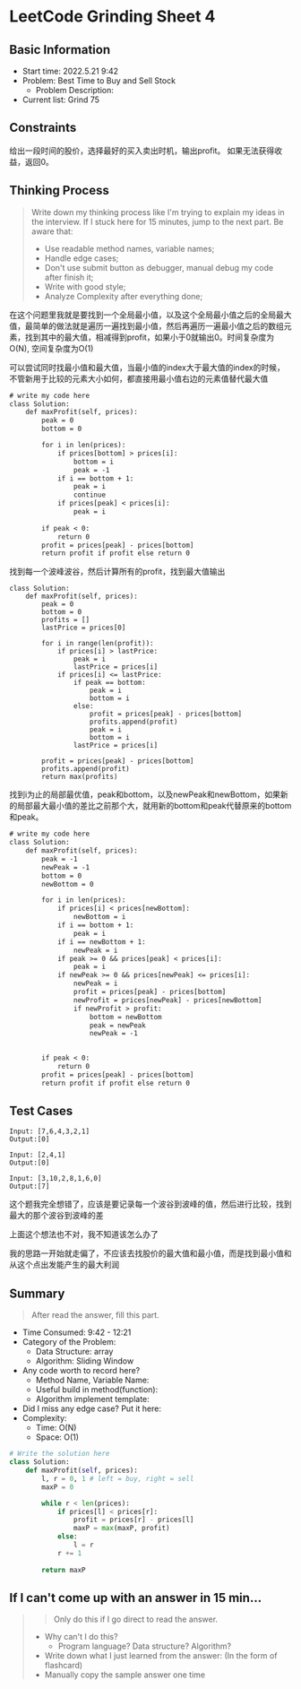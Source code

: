 # LeetCode Grinding Sheet 4

## Basic Information

- Start time: 2022.5.21 9:42
- Problem: Best Time to Buy and Sell Stock
  - Problem Description:
- Current list: Grind 75

## Constraints

给出一段时间的股价，选择最好的买入卖出时机，输出profit。
如果无法获得收益，返回0。

## Thinking Process

> Write down my thinking process like I'm trying to explain my ideas in the interview. If I stuck here for 15 minutes, jump to the next part.
> Be aware that:
>
> - Use readable method names, variable names;
> - Handle edge cases;
> - Don't use submit button as debugger, manual debug my code after finish it;
> - Write with good style;
> - Analyze Complexity after everything done;

在这个问题里我就是要找到一个全局最小值，以及这个全局最小值之后的全局最大值，最简单的做法就是遍历一遍找到最小值，然后再遍历一遍最小值之后的数组元素，找到其中的最大值，相减得到profit，如果小于0就输出0。时间复杂度为O(N), 空间复杂度为O(1)

可以尝试同时找最小值和最大值，当最小值的index大于最大值的index的时候，不管新用于比较的元素大小如何，都直接用最小值右边的元素值替代最大值

``` txt
# write my code here
class Solution:
    def maxProfit(self, prices):
        peak = 0
        bottom = 0

        for i in len(prices):
            if prices[bottom] > prices[i]:
                bottom = i
                peak = -1
            if i == bottom + 1:
                peak = i
                continue
            if prices[peak] < prices[i]:
                peak = i
        
        if peak < 0:
            return 0
        profit = prices[peak] - prices[bottom]
        return profit if profit else return 0 
```

找到每一个波峰波谷，然后计算所有的profit，找到最大值输出

```
class Solution:
    def maxProfit(self, prices):
        peak = 0
        bottom = 0
        profits = []
        lastPrice = prices[0]

        for i in range(len(profit)):
            if prices[i] > lastPrice:
                peak = i
                lastPrice = prices[i]
            if prices[i] <= lastPrice:
                if peak == bottom:
                    peak = i
                    bottom = i
                else:
                    profit = prices[peak] - prices[bottom]
                    profits.append(profit)
                    peak = i
                    bottom = i
                lastPrice = prices[i]
        
        profit = prices[peak] - prices[bottom]
        profits.append(profit)
        return max(profits)
```

找到i为止的局部最优值，peak和bottom，以及newPeak和newBottom，如果新的局部最大最小值的差比之前那个大，就用新的bottom和peak代替原来的bottom和peak。

``` txt
# write my code here
class Solution:
    def maxProfit(self, prices):
        peak = -1
        newPeak = -1
        bottom = 0
        newBottom = 0

        for i in len(prices):
            if prices[i] < prices[newBottom]:
                newBottom = i
            if i == bottom + 1:
                peak = i
            if i == newBottom + 1:
                newPeak = i
            if peak >= 0 && prices[peak] < prices[i]:
                peak = i
            if newPeak >= 0 && prices[newPeak] <= prices[i]:
                newPeak = i
                profit = prices[peak] - prices[bottom]
                newProfit = prices[newPeak] - prices[newBottom]
                if newProfit > profit:
                    bottom = newBottom
                    peak = newPeak
                    newPeak = -1

        
        if peak < 0:
            return 0
        profit = prices[peak] - prices[bottom]
        return profit if profit else return 0 
```

## Test Cases

``` text
Input: [7,6,4,3,2,1]
Output:[0]

Input: [2,4,1]
Output:[0]

Input: [3,10,2,8,1,6,0]
Output:[7]
```

这个题我完全想错了，应该是要记录每一个波谷到波峰的值，然后进行比较，找到最大的那个波谷到波峰的差

上面这个想法也不对，我不知道该怎么办了

我的思路一开始就走偏了，不应该去找股价的最大值和最小值，而是找到最小值和从这个点出发能产生的最大利润

## Summary

> After read the answer, fill this part.

- Time Consumed: 9:42 - 12:21
- Category of the Problem:
  - Data Structure: array
  - Algorithm: Sliding Window
- Any code worth to record here?
  - Method Name, Variable Name:
  - Useful build in method(function):
  - Algorithm implement template:
- Did I miss any edge case? Put it here:
- Complexity:
  - Time: O(N)
  - Space: O(1)

``` python
# Write the solution here
class Solution:
    def maxProfit(self, prices):
        l, r = 0, 1 # left = buy, right = sell
        maxP = 0

        while r < len(prices):
            if prices[l] < prices[r]:
                profit = prices[r] - prices[l]
                maxP = max(maxP, profit)
            else:
                l = r
            r += 1
        
        return maxP
```

## If I can't come up with an answer in 15 min...

> > Only do this if I go direct to read the answer.
>
> - Why can't I do this?
>   - Program language? Data structure? Algorithm?
> - Write down what I just learned from the answer: (In the form of flashcard)
> - Manually copy the sample answer one time
